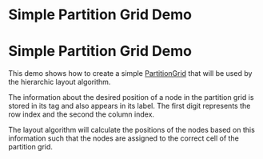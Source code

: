 <!--
 //////////////////////////////////////////////////////////////////////////////
 // @license
 // This file is part of yFiles for HTML 2.6.0.4.
 // Use is subject to license terms.
 //
 // Copyright (c) 2000-2024 by yWorks GmbH, Vor dem Kreuzberg 28,
 // 72070 Tuebingen, Germany. All rights reserved.
 //
 //////////////////////////////////////////////////////////////////////////////
-->
# Simple Partition Grid Demo

# Simple Partition Grid Demo

This demo shows how to create a simple [PartitionGrid](https://docs.yworks.com/yfileshtml/#/api/PartitionGrid) that will be used by the hierarchic layout algorithm.

The information about the desired position of a node in the partition grid is stored in its tag and also appears in its label. The first digit represents the row index and the second the column index.

The layout algorithm will calculate the positions of the nodes based on this information such that the nodes are assigned to the correct cell of the partition grid.
